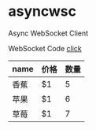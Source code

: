 # asyncwsc
Async WebSocket Client

WebSocket Code [click](https://tools.ietf.org/html/rfc6455#section-7.4.1)

name | 价格 |  数量  
-|-|-
香蕉 | $1 | 5 |
苹果 | $1 | 6 |
草莓 | $1 | 7 |
